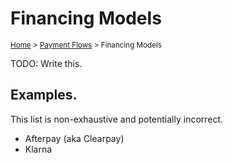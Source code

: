 # Financing Models
<sup>[Home][home] > [Payment Flows][payment-flows] > Financing Models</sup>

TODO: Write this.

## Examples.

This list is non-exhaustive and potentially incorrect.

* Afterpay (aka Clearpay)
* Klarna

[home]: ../README.md
[payment-flows]: README.md
